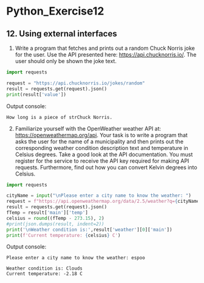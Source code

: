 # Python_Exercise12
## 12. Using external interfaces

1. Write a program that fetches and prints out a random Chuck Norris joke for the user. Use the API presented here: https://api.chucknorris.io/. 
The user should only be shown the joke text.
```python
import requests

request = "https://api.chucknorris.io/jokes/random"
result = requests.get(request).json()
print(result['value'])
```
Output console:
```
How long is a piece of strChuck Norris.
```
2. Familiarize yourself with the OpenWeather weather API at: https://openweathermap.org/api. Your task is to write a program that asks the user 
for the name of a municipality and then prints out the corresponding weather condition description text and temperature in Celsius degrees. Take a good 
look at the API documentation. You must register for the service to receive the API key required for making API requests. Furthermore, find out 
how you can convert Kelvin degrees into Celsius.
```python
import requests

cityName = input("\nPlease enter a city name to know the weather: ")
request = f"https://api.openweathermap.org/data/2.5/weather?q={cityName}&appid=6b5e18c07f2ddb83b80e7aa7c04d5488"
result = requests.get(request).json()
fTemp = result['main']['temp']
celsius = round((fTemp - 273.15), 2)
#print(json.dumps(result, indent=2))
print('\nWeather condition is:',result['weather'][0]['main'])
print(f'Current temperature: {celsius} C')
```
Output console:
```
Please enter a city name to know the weather: espoo

Weather condition is: Clouds
Current temperature: -2.18 C
```
